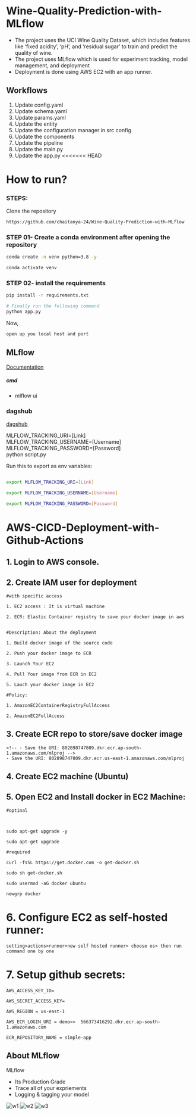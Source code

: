 # Wine-Quality-Prediction-with-MLflow

- The project uses the UCI Wine Quality Dataset, which includes features like ‘fixed acidity’, 
‘pH’, and ‘residual sugar’ to train and predict the quality of wine.
- The project uses MLflow which is used for experiment tracking, model management, and 
deployment
- Deployment is done using AWS EC2 with an app runner.

## Workflows

1. Update config.yaml
2. Update schema.yaml
3. Update params.yaml
4. Update the entity
5. Update the configuration manager in src config
6. Update the components
7. Update the pipeline 
8. Update the main.py
9. Update the app.py
<<<<<<< HEAD


# How to run?
### STEPS:

Clone the repository

```bash
https://github.com/chaitanya-24/Wine-Quality-Prediction-with-MLflow
```
### STEP 01- Create a conda environment after opening the repository

```bash
conda create -n venv python=3.8 -y
```

```bash
conda activate venv
```


### STEP 02- install the requirements
```bash
pip install -r requirements.txt
```


```bash
# Finally run the following command
python app.py
```

Now,
```bash
open up you local host and port
```



## MLflow

[Documentation](https://mlflow.org/docs/latest/index.html)


##### cmd
- mlflow ui

### dagshub
[dagshub](https://dagshub.com/)

MLFLOW_TRACKING_URI=[Link] \
MLFLOW_TRACKING_USERNAME=[Username] \
MLFLOW_TRACKING_PASSWORD=[Password] \
python script.py

Run this to export as env variables:

```bash

export MLFLOW_TRACKING_URI=[Link]

export MLFLOW_TRACKING_USERNAME=[Username]

export MLFLOW_TRACKING_PASSWORD=[Password]

```


# AWS-CICD-Deployment-with-Github-Actions

## 1. Login to AWS console.

## 2. Create IAM user for deployment

	#with specific access

	1. EC2 access : It is virtual machine

	2. ECR: Elastic Container registry to save your docker image in aws


	#Description: About the deployment

	1. Build docker image of the source code

	2. Push your docker image to ECR

	3. Launch Your EC2 

	4. Pull Your image from ECR in EC2

	5. Lauch your docker image in EC2

	#Policy:

	1. AmazonEC2ContainerRegistryFullAccess

	2. AmazonEC2FullAccess

	
## 3. Create ECR repo to store/save docker image
    <!-- - Save the URI: 802898747809.dkr.ecr.ap-south-1.amazonaws.com/mlproj -->
    - Save the URI: 802898747809.dkr.ecr.us-east-1.amazonaws.com/mlproj

	
## 4. Create EC2 machine (Ubuntu) 
 
## 5. Open EC2 and Install docker in EC2 Machine:
	
	
	#optinal

		

	sudo apt-get upgrade -y

	sudo apt-get upgrade
	
	#required

	curl -fsSL https://get.docker.com -o get-docker.sh

	sudo sh get-docker.sh

	sudo usermod -aG docker ubuntu

 	newgrp docker

	 
	
# 6. Configure EC2 as self-hosted runner:
    setting>actions>runner>new self hosted runner> choose os> then run command one by one


# 7. Setup github secrets:

    AWS_ACCESS_KEY_ID=

    AWS_SECRET_ACCESS_KEY=

    AWS_REGION = us-east-1

    AWS_ECR_LOGIN_URI = demo>>  566373416292.dkr.ecr.ap-south-1.amazonaws.com

    ECR_REPOSITORY_NAME = simple-app

## About MLflow 
MLflow

 - Its Production Grade
 - Trace all of your expriements
 - Logging & tagging your model


![w1](https://github.com/chaitanya-24/Wine-Quality-Prediction-with-MLflow/assets/62403348/525a232d-d539-4110-9f9f-90eb1d6de81a)
![w2](https://github.com/chaitanya-24/Wine-Quality-Prediction-with-MLflow/assets/62403348/f3de9dd0-38b3-49bd-a877-90bb0c5abe6d)
![w3](https://github.com/chaitanya-24/Wine-Quality-Prediction-with-MLflow/assets/62403348/4483db9f-c353-4a8d-b1c4-617083682b92)
